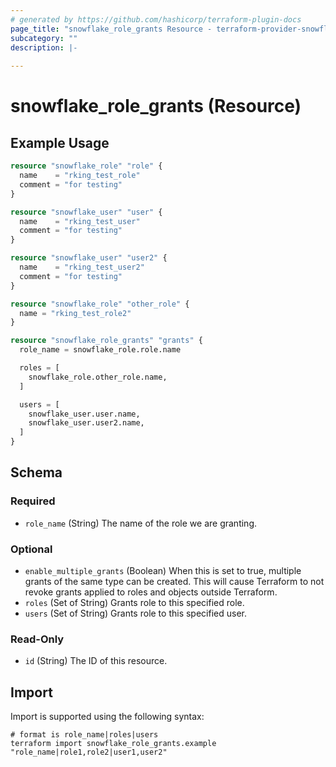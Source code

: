 ```yaml
---
# generated by https://github.com/hashicorp/terraform-plugin-docs
page_title: "snowflake_role_grants Resource - terraform-provider-snowflake"
subcategory: ""
description: |-
  
---
```


# snowflake_role_grants (Resource)



## Example Usage

```terraform
resource "snowflake_role" "role" {
  name    = "rking_test_role"
  comment = "for testing"
}

resource "snowflake_user" "user" {
  name    = "rking_test_user"
  comment = "for testing"
}

resource "snowflake_user" "user2" {
  name    = "rking_test_user2"
  comment = "for testing"
}

resource "snowflake_role" "other_role" {
  name = "rking_test_role2"
}

resource "snowflake_role_grants" "grants" {
  role_name = snowflake_role.role.name

  roles = [
    snowflake_role.other_role.name,
  ]

  users = [
    snowflake_user.user.name,
    snowflake_user.user2.name,
  ]
}
```

<!-- schema generated by tfplugindocs -->
## Schema

### Required

- `role_name` (String) The name of the role we are granting.

### Optional

- `enable_multiple_grants` (Boolean) When this is set to true, multiple grants of the same type can be created. This will cause Terraform to not revoke grants applied to roles and objects outside Terraform.
- `roles` (Set of String) Grants role to this specified role.
- `users` (Set of String) Grants role to this specified user.

### Read-Only

- `id` (String) The ID of this resource.

## Import

Import is supported using the following syntax:

```shell
# format is role_name|roles|users
terraform import snowflake_role_grants.example "role_name|role1,role2|user1,user2"
```

